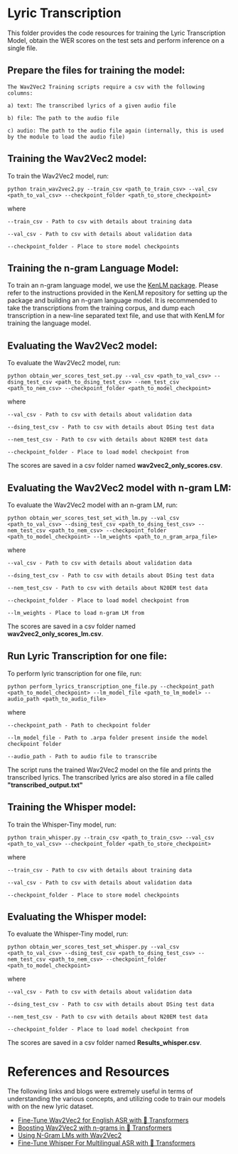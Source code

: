 # Lyric Transcription

This folder provides the code resources for training the Lyric Transcription Model, obtain the WER scores on the test sets and perform inference on a single file.


## Prepare the files for training the model:


    The Wav2Vec2 Training scripts require a csv with the following columns:

    a) text: The transcribed lyrics of a given audio file

    b) file: The path to the audio file

    c) audio: The path to the audio file again (internally, this is used by the module to load the audio file)


## Training the Wav2Vec2 model:
 
To train the Wav2Vec2 model, run:

    
    python train_wav2vec2.py --train_csv <path_to_train_csv> --val_csv <path_to_val_csv> --checkpoint_folder <path_to_store_checkpoint>
    
    
where 

`--train_csv - Path to csv with details about training data`

`--val_csv - Path to csv with details about validation data`

`--checkpoint_folder - Place to store model checkpoints`


## Training the n-gram Language Model:

To train an n-gram language model, we use the [KenLM package](https://github.com/kpu/kenlm).
Please refer to the instructions provided in the KenLM repository for setting up the package and building an n-gram language model.
It is recommended to take the transcriptions from the training corpus, and dump each transcription in a new-line separated text file, and use that with KenLM for training the language model.

## Evaluating the Wav2Vec2 model:
 
To evaluate the Wav2Vec2 model, run:

    
    python obtain_wer_scores_test_set.py --val_csv <path_to_val_csv> --dsing_test_csv <path_to_dsing_test_csv> --nem_test_csv <path_to_nem_csv> --checkpoint_folder <path_to_model_checkpoint>
    
    
where 

`--val_csv - Path to csv with details about validation data`

`--dsing_test_csv - Path to csv with details about DSing test data`

`--nem_test_csv - Path to csv with details about N20EM test data`

`--checkpoint_folder - Place to load model checkpoint from`

The scores are saved in a csv folder named **wav2vec2_only_scores.csv**.

## Evaluating the Wav2Vec2 model with n-gram LM:
 
To evaluate the Wav2Vec2 model with an n-gram LM, run:

    
    python obtain_wer_scores_test_set_with_lm.py --val_csv <path_to_val_csv> --dsing_test_csv <path_to_dsing_test_csv> --nem_test_csv <path_to_nem_csv> --checkpoint_folder <path_to_model_checkpoint> --lm_weights <path_to_n_gram_arpa_file>
    
    
where 

`--val_csv - Path to csv with details about validation data`

`--dsing_test_csv - Path to csv with details about DSing test data`

`--nem_test_csv - Path to csv with details about N20EM test data`

`--checkpoint_folder - Place to load model checkpoint from`

`--lm_weights - Place to load n-gram LM from`

The scores are saved in a csv folder named **wav2vec2_only_scores_lm.csv**.

## Run Lyric Transcription for one file:
 
To perform lyric transcription for one file, run:

    python perform_lyrics_transcription_one_file.py --checkpoint_path <path_to_model_checkpoint> --lm_model_file <path_to_lm_model> --audio_path <path_to_audio_file>    
    
where 

`--checkpoint_path - Path to checkpoint folder`

`--lm_model_file - Path to .arpa folder present inside the model checkpoint folder`

`--audio_path - Path to audio file to transcribe`

The script runs the trained Wav2Vec2 model  on the file and prints the transcribed lyrics. 
The transcribed lyrics are also stored in a file called **"transcribed_output.txt"**


## Training the Whisper model:
 
To train the Whisper-Tiny model, run:

    
    python train_whisper.py --train_csv <path_to_train_csv> --val_csv <path_to_val_csv> --checkpoint_folder <path_to_store_checkpoint>
    
    
where 

`--train_csv - Path to csv with details about training data`

`--val_csv - Path to csv with details about validation data`

`--checkpoint_folder - Place to store model checkpoints`

## Evaluating the Whisper model:
 
To evaluate the Whisper-Tiny model, run:

    
    python obtain_wer_scores_test_set_whisper.py --val_csv <path_to_val_csv> --dsing_test_csv <path_to_dsing_test_csv> --nem_test_csv <path_to_nem_csv> --checkpoint_folder <path_to_model_checkpoint>
    
    
where 

`--val_csv - Path to csv with details about validation data`

`--dsing_test_csv - Path to csv with details about DSing test data`

`--nem_test_csv - Path to csv with details about N20EM test data`

`--checkpoint_folder - Place to load model checkpoint from`

The scores are saved in a csv folder named **Results_whisper.csv**.

# References and Resources

The following links and blogs were extremely useful in terms of understanding the various concepts, and utilizing code to train our models with on the new lyric dataset.

* [Fine-Tune Wav2Vec2 for English ASR with 🤗 Transformers](https://huggingface.co/blog/fine-tune-wav2vec2-english)
* [Boosting Wav2Vec2 with n-grams in 🤗 Transformers](https://huggingface.co/blog/wav2vec2-with-ngram)
* [Using N-Gram LMs with Wav2Vec2](http://mohitmayank.com/a_lazy_data_science_guide/audio_intelligence/wav2vec2/)
* [Fine-Tune Whisper For Multilingual ASR with 🤗 Transformers](https://huggingface.co/blog/fine-tune-whisper)



